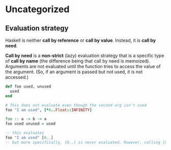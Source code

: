 # Uncategorized

## Evaluation strategy

Haskell is neither **call by reference** or **call by value**. Instead, it is **call by need**.

**Call by need** is a **non-strict** (lazy) evaluation strategy that is a specific type of **call by name** (the difference being that call by need is memoized). Arguments are not evaluated until the function tries to access the value of the argument. (So, if an argument is passed but not used, it is not accessed.)

```ruby
def foo used, unused
  used
end

# This does not evaluate even though the second arg isn't used
foo "I am used", [*0..Float::INFINITY]
```

```haskell
foo :: a -> b -> a
foo used unused = used

-- this evaluates
foo "I am used" [0..]
-- but more specifically, [0..] is never evaluated. However, calling [0..] in GHCI causes an infinite stream of numbers to be printed to console
```
